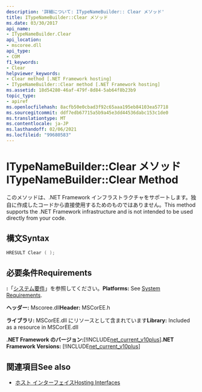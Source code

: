 ```yaml
---
description: '詳細について: ITypeNameBuilder:: Clear メソッド'
title: ITypeNameBuilder::Clear メソッド
ms.date: 03/30/2017
api_name:
- ITypeNameBuilder.Clear
api_location:
- mscoree.dll
api_type:
- COM
f1_keywords:
- Clear
helpviewer_keywords:
- Clear method [.NET Framework hosting]
- ITypeNameBuilder::Clear method [.NET Framework hosting]
ms.assetid: 18d54280-46af-479f-8d84-5ab64f8b23b9
topic_type:
- apiref
ms.openlocfilehash: 8acfb50e0cbad3f92c65aaa195eb84103ea57718
ms.sourcegitcommit: ddf7edb67715a5b9a45e3dd44536dabc153c1de0
ms.translationtype: MT
ms.contentlocale: ja-JP
ms.lasthandoff: 02/06/2021
ms.locfileid: "99680583"
---
```

# <a name="itypenamebuilderclear-method"></a><span data-ttu-id="bf783-103">ITypeNameBuilder::Clear メソッド</span><span class="sxs-lookup"><span data-stu-id="bf783-103">ITypeNameBuilder::Clear Method</span></span>

<span data-ttu-id="bf783-104">このメソッドは、.NET Framework インフラストラクチャをサポートします。独自に作成したコードから直接使用するためのものではありません。</span><span class="sxs-lookup"><span data-stu-id="bf783-104">This method supports the .NET Framework infrastructure and is not intended to be used directly from your code.</span></span>  
  
## <a name="syntax"></a><span data-ttu-id="bf783-105">構文</span><span class="sxs-lookup"><span data-stu-id="bf783-105">Syntax</span></span>  
  
```cpp  
HRESULT Clear ( );  
```  
  
## <a name="requirements"></a><span data-ttu-id="bf783-106">必要条件</span><span class="sxs-lookup"><span data-stu-id="bf783-106">Requirements</span></span>  

 <span data-ttu-id="bf783-107">**:**「[システム要件](../../get-started/system-requirements.md)」を参照してください。</span><span class="sxs-lookup"><span data-stu-id="bf783-107">**Platforms:** See [System Requirements](../../get-started/system-requirements.md).</span></span>  
  
 <span data-ttu-id="bf783-108">**ヘッダー:** Mscoree.dll</span><span class="sxs-lookup"><span data-stu-id="bf783-108">**Header:** MSCorEE.h</span></span>  
  
 <span data-ttu-id="bf783-109">**ライブラリ:** MSCorEE.dll にリソースとして含まれています</span><span class="sxs-lookup"><span data-stu-id="bf783-109">**Library:** Included as a resource in MSCorEE.dll</span></span>  
  
 <span data-ttu-id="bf783-110">**.NET Framework のバージョン:**[!INCLUDE[net_current_v10plus](../../../../includes/net-current-v10plus-md.md)]</span><span class="sxs-lookup"><span data-stu-id="bf783-110">**.NET Framework Versions:** [!INCLUDE[net_current_v10plus](../../../../includes/net-current-v10plus-md.md)]</span></span>  
  
## <a name="see-also"></a><span data-ttu-id="bf783-111">関連項目</span><span class="sxs-lookup"><span data-stu-id="bf783-111">See also</span></span>

- [<span data-ttu-id="bf783-112">ホスト インターフェイス</span><span class="sxs-lookup"><span data-stu-id="bf783-112">Hosting Interfaces</span></span>](hosting-interfaces.md)
